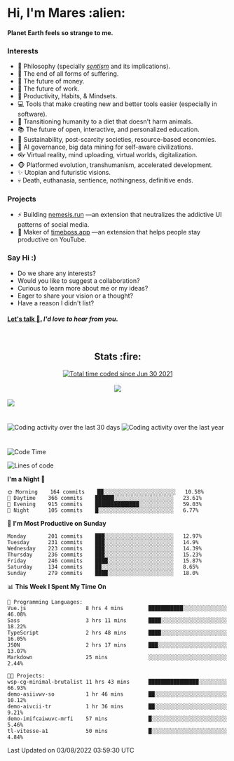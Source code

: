 <h1>Hi, I'm Mares :alien:</h1>

#### Planet Earth feels so strange to me.

### **Interests**

- 🌊 Philosophy (specially [_sentism_][sentismmedium] and its implications).
- 🎯 The end of all forms of suffering.
- 💸 The future of money.
- 💼 The future of work.
- 🧠 Productivity, Habits, & Mindsets.
- 💻 Tools that make creating new and better tools easier (especially in software).
- 🥗 Transitioning humanity to a diet that doesn't harm animals.
- 📚 The future of open, interactive, and personalized education.
- 🌱 Sustainability, post-scarcity societies, resource-based economies.
- 🤖 AI governance, big data mining for self-aware civilizations.
- 👓 Virtual reality, mind uploading, virtual worlds, digitalization.
- 🐵 Platformed evolution, transhumanism, accelerated development.
- ✨ Utopian and futuristic visions.
- 💀 Death, euthanasia, sentience, nothingness, definitive ends.


### **Projects**

- ⚡ Building [nemesis.run](https://chrome.google.com/webstore/detail/nemesis-%E2%80%93-humane-design-f/blfbbifgjgikekfochleknjcopefifgo?hl=en) —an extension that neutralizes the addictive UI patterns of social media.
- 💎 Maker of [timeboss.app](https://timeboss.app) —an extension that helps people stay productive on YouTube.


### **Say Hi :)**

- Do we share any interests?
- Would you like to suggest a collaboration?
- Curious to learn more about me or my ideas?
- Eager to share your vision or a thought?
- Have a reason I didn't list?

#### [Let's talk :wave:.](mailto:mareszhar@gmail.com) _I'd love to hear from you_.

[sentismmedium]: https://medium.com/@mareszhar/born-a-prisoner-a-reflection-about-life-its-struggles-and-a-plan-to-escape-d8566ce9b026

<br>

<h2 align="center">Stats :fire:</h2>

<div align="center">
  <a href="https://wakatime.com/@cfdc0e0d-4860-4b62-9ff0-cb659185525e">
    <img src="https://wakatime.com/badge/user/cfdc0e0d-4860-4b62-9ff0-cb659185525e.svg" alt="Total time coded since Jun 30 2021" />
  </a>
</div>

<br>

<!-- 
Add or remove this: 
&dates=B1AAB3FF 
...or this...
&date_format=M%20j%5B%2C%20Y%5D
from the *streak stats URL below* if they get bugged and aren't updating: 
-->

<div align="center">
  <img src="https://github-readme-streak-stats.herokuapp.com?user=mareszhar&theme=black-ice&hide_border=true&stroke=FFFFFF15&ring=DF8FFE&fire=DF8FFE&currStreakLabel=DF8FFE&background=1A232A&currStreakNum=86FFAB&dates=B1AAB3FF&date_format=M%20j%5B%2C%20Y%5D">
</div>

<br>

<img src="https://activity-graph.herokuapp.com/graph?username=mareszhar&theme=nord&bg_color=00000000&color=979797&line=DF8FFE&point=00000000&area=true&hide_border=true">

<br>

<h1></h1>

<img src="https://wakatime.com/share/@mares/5df0ff02-9c79-41b4-b540-51dc9c65a57b.svg" alt="Coding activity over the last 30 days" />
<img src="https://wakatime.com/share/@mares/ea89ba71-f374-40af-930c-e0655909fe37.svg" alt="Coding activity over the last year" />

<h1></h1>

<!--START_SECTION:waka-->
![Code Time](http://img.shields.io/badge/Code%20Time-563%20hrs-blue)

![Lines of code](https://img.shields.io/badge/From%20Hello%20World%20I%27ve%20Written-148%20Thousand%20lines%20of%20code-blue)

**I'm a Night 🦉** 

```text
🌞 Morning    164 commits    ██░░░░░░░░░░░░░░░░░░░░░░░   10.58% 
🌆 Daytime    366 commits    ██████░░░░░░░░░░░░░░░░░░░   23.61% 
🌃 Evening    915 commits    ██████████████░░░░░░░░░░░   59.03% 
🌙 Night      105 commits    █░░░░░░░░░░░░░░░░░░░░░░░░   6.77%

```
📅 **I'm Most Productive on Sunday** 

```text
Monday       201 commits    ███░░░░░░░░░░░░░░░░░░░░░░   12.97% 
Tuesday      231 commits    ███░░░░░░░░░░░░░░░░░░░░░░   14.9% 
Wednesday    223 commits    ███░░░░░░░░░░░░░░░░░░░░░░   14.39% 
Thursday     236 commits    ███░░░░░░░░░░░░░░░░░░░░░░   15.23% 
Friday       246 commits    ████░░░░░░░░░░░░░░░░░░░░░   15.87% 
Saturday     134 commits    ██░░░░░░░░░░░░░░░░░░░░░░░   8.65% 
Sunday       279 commits    ████░░░░░░░░░░░░░░░░░░░░░   18.0%

```


📊 **This Week I Spent My Time On** 

```text
💬 Programming Languages: 
Vue.js                   8 hrs 4 mins        ███████████░░░░░░░░░░░░░░   46.08% 
Sass                     3 hrs 11 mins       ████░░░░░░░░░░░░░░░░░░░░░   18.22% 
TypeScript               2 hrs 48 mins       ████░░░░░░░░░░░░░░░░░░░░░   16.05% 
JSON                     2 hrs 17 mins       ███░░░░░░░░░░░░░░░░░░░░░░   13.07% 
Markdown                 25 mins             ░░░░░░░░░░░░░░░░░░░░░░░░░   2.44%

🐱‍💻 Projects: 
wsp-cg-minimal-brutalist 11 hrs 43 mins      ████████████████░░░░░░░░░   66.93% 
demo-asiivwv-so          1 hr 46 mins        ██░░░░░░░░░░░░░░░░░░░░░░░   10.12% 
demo-aivcii-tr           1 hr 36 mins        ██░░░░░░░░░░░░░░░░░░░░░░░   9.21% 
demo-imifcaiwuvc-mrfi    57 mins             █░░░░░░░░░░░░░░░░░░░░░░░░   5.46% 
tl-vitesse-a1            50 mins             █░░░░░░░░░░░░░░░░░░░░░░░░   4.84%

```


 Last Updated on 03/08/2022 03:59:30 UTC
<!--END_SECTION:waka-->

